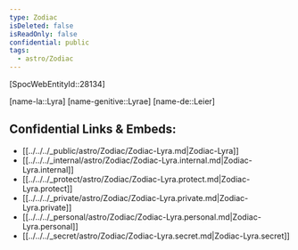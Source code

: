 ```yaml
---
type: Zodiac
isDeleted: false
isReadOnly: false
confidential: public
tags:
  - astro/Zodiac
---
```


[SpocWebEntityId::28134]



[name-la::Lyra]
[name-genitive::Lyrae]
[name-de::Leier]


## Confidential Links & Embeds: 
- [[../../../_public/astro/Zodiac/Zodiac-Lyra.md|Zodiac-Lyra]] 
- [[../../../_internal/astro/Zodiac/Zodiac-Lyra.internal.md|Zodiac-Lyra.internal]] 
- [[../../../_protect/astro/Zodiac/Zodiac-Lyra.protect.md|Zodiac-Lyra.protect]] 
- [[../../../_private/astro/Zodiac/Zodiac-Lyra.private.md|Zodiac-Lyra.private]] 
- [[../../../_personal/astro/Zodiac/Zodiac-Lyra.personal.md|Zodiac-Lyra.personal]] 
- [[../../../_secret/astro/Zodiac/Zodiac-Lyra.secret.md|Zodiac-Lyra.secret]] 

